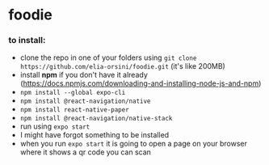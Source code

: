 # foodie

### to install:
- clone the repo in one of your folders using `git clone https://github.com/elia-orsini/foodie.git` (it's like 200MB)
- install **npm** if you don't have it already (https://docs.npmjs.com/downloading-and-installing-node-js-and-npm)
- `npm install --global expo-cli`
- `npm install @react-navigation/native`
- `npm install react-native-paper`
- `npm install @react-navigation/native-stack`
- run using `expo start`
- I might have forgot something to be installed
- when you run `expo start` it is going to open a page on your browser where it shows a qr code you can scan

